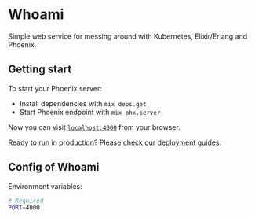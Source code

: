 # Whoami

Simple web service for messing around with Kubernetes, Elixir/Erlang and Phoenix.

## Getting start

To start your Phoenix server:

  * Install dependencies with `mix deps.get`
  * Start Phoenix endpoint with `mix phx.server`

Now you can visit [`localhost:4000`](http://localhost:4000) from your browser.

Ready to run in production? Please [check our deployment guides](https://hexdocs.pm/phoenix/deployment.html).

## Config of Whoami

Environment variables:
```sh
# Required
PORT=4000
```
